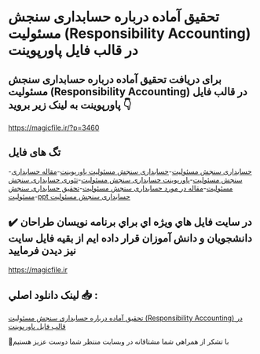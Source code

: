 # تحقیق آماده درباره حسابداری سنجش مسئولیت (Responsibility Accounting) در قالب فایل پاورپوینت

## برای دریافت تحقیق آماده درباره حسابداری سنجش مسئولیت (Responsibility Accounting) در قالب فایل پاورپوینت به لینک زیر بروید 👇

https://magicfile.ir/?p=3460

## تگ های فایل

-[حسابداری سنجش مسئولیت](https://magicfile.ir/product/%d8%aa%d8%ad%d9%82%db%8c%d9%82-%d8%ad%d8%b3%d8%a7%d8%a8%d8%af%d8%a7%d8%b1%db%8c-%d8%b3%d9%86%d8%ac%d8%b4-%d9%85%d8%b3%d8%a6%d9%88%d9%84%db%8c%d8%aa-%d9%be%d8%a7%d9%88%d8%b1%d9%be%d9%88%db%8c%d9%86%d8%aa/)-[حسابداری سنجش مسئولیت پاورپوینت](https://magicfile.ir/product/%d8%aa%d8%ad%d9%82%db%8c%d9%82-%d8%ad%d8%b3%d8%a7%d8%a8%d8%af%d8%a7%d8%b1%db%8c-%d8%b3%d9%86%d8%ac%d8%b4-%d9%85%d8%b3%d8%a6%d9%88%d9%84%db%8c%d8%aa-%d9%be%d8%a7%d9%88%d8%b1%d9%be%d9%88%db%8c%d9%86%d8%aa/)-[مقاله حسابداری سنجش مسئولیت](https://magicfile.ir/product/%d8%aa%d8%ad%d9%82%db%8c%d9%82-%d8%ad%d8%b3%d8%a7%d8%a8%d8%af%d8%a7%d8%b1%db%8c-%d8%b3%d9%86%d8%ac%d8%b4-%d9%85%d8%b3%d8%a6%d9%88%d9%84%db%8c%d8%aa-%d9%be%d8%a7%d9%88%d8%b1%d9%be%d9%88%db%8c%d9%86%d8%aa/)-[پاورپوینت حسابداری سنجش مسئولیت](https://magicfile.ir/product/%d8%aa%d8%ad%d9%82%db%8c%d9%82-%d8%ad%d8%b3%d8%a7%d8%a8%d8%af%d8%a7%d8%b1%db%8c-%d8%b3%d9%86%d8%ac%d8%b4-%d9%85%d8%b3%d8%a6%d9%88%d9%84%db%8c%d8%aa-%d9%be%d8%a7%d9%88%d8%b1%d9%be%d9%88%db%8c%d9%86%d8%aa/)-[تئوری حسابداری سنجش مسئولیت](https://magicfile.ir/product/%d8%aa%d8%ad%d9%82%db%8c%d9%82-%d8%ad%d8%b3%d8%a7%d8%a8%d8%af%d8%a7%d8%b1%db%8c-%d8%b3%d9%86%d8%ac%d8%b4-%d9%85%d8%b3%d8%a6%d9%88%d9%84%db%8c%d8%aa-%d9%be%d8%a7%d9%88%d8%b1%d9%be%d9%88%db%8c%d9%86%d8%aa/)-[مقاله در مورد حسابداری سنجش مسئولیت](https://magicfile.ir/product/%d8%aa%d8%ad%d9%82%db%8c%d9%82-%d8%ad%d8%b3%d8%a7%d8%a8%d8%af%d8%a7%d8%b1%db%8c-%d8%b3%d9%86%d8%ac%d8%b4-%d9%85%d8%b3%d8%a6%d9%88%d9%84%db%8c%d8%aa-%d9%be%d8%a7%d9%88%d8%b1%d9%be%d9%88%db%8c%d9%86%d8%aa/)-[تحقیق حسابداری سنجش مسئولیت](https://magicfile.ir/product/%d8%aa%d8%ad%d9%82%db%8c%d9%82-%d8%ad%d8%b3%d8%a7%d8%a8%d8%af%d8%a7%d8%b1%db%8c-%d8%b3%d9%86%d8%ac%d8%b4-%d9%85%d8%b3%d8%a6%d9%88%d9%84%db%8c%d8%aa-%d9%be%d8%a7%d9%88%d8%b1%d9%be%d9%88%db%8c%d9%86%d8%aa/)-[ppt حسابداری سنجش مسئولیت](https://magicfile.ir/product/%d8%aa%d8%ad%d9%82%db%8c%d9%82-%d8%ad%d8%b3%d8%a7%d8%a8%d8%af%d8%a7%d8%b1%db%8c-%d8%b3%d9%86%d8%ac%d8%b4-%d9%85%d8%b3%d8%a6%d9%88%d9%84%db%8c%d8%aa-%d9%be%d8%a7%d9%88%d8%b1%d9%be%d9%88%db%8c%d9%86%d8%aa/)

## ✔️ در سايت فايل هاي ويژه اي براي برنامه نويسان طراحان دانشجويان و دانش آموزان قرار داده ايم از بقيه فايل سايت نيز ديدن فرماييد

https://magicfile.ir


## لينک دانلود اصلي 📥 :

[تحقیق آماده درباره حسابداری سنجش مسئولیت (Responsibility Accounting) در قالب فایل پاورپوینت](https://magicfile.ir/product/%d8%aa%d8%ad%d9%82%db%8c%d9%82-%d8%ad%d8%b3%d8%a7%d8%a8%d8%af%d8%a7%d8%b1%db%8c-%d8%b3%d9%86%d8%ac%d8%b4-%d9%85%d8%b3%d8%a6%d9%88%d9%84%db%8c%d8%aa-%d9%be%d8%a7%d9%88%d8%b1%d9%be%d9%88%db%8c%d9%86%d8%aa/) 


🙏با تشکر از همراهي شما مشتاقانه در وبسایت منتظر شما دوست عزیز هستیم


